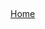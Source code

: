 <html>
  <head>
    <meta charset="utf-8">
    <title>Search Results</title>     
  </head>
  <body>
    <section>
      <h1 id = "sourceName"></h1> 
      <p id = "accuracy"></p> 
      <p id = "bias"></p>
      <p id = "mediaType"></p>
      <a href = "https://silencetheecho.github.io/SilenceTheEcho/">Home</a>
    </section> 
    <script>
      if (localStorage.getItem("found") == "true")
      { 
          document.getElementById("sourceName").textContent = localStorage.getItem("sourceName"); 
          document.getElementById("accuracy").textContent = "Accuracy: " + localStorage.getItem("accuracy"); 
          document.getElementById("bias").textContent = "Bias: " + localStorage.getItem("bias"); 
          document.getElementById("mediaType").textContent = "Media Type: " + localStorage.getItem("mediaType");
      }
      else
      {
          document.getElementById("sourceName").textContent = localStorage.getItem("sourceName");
          document.getElementById("accuracy").textContent = "So sorry, we did not find a media source by that name.";
      }
    </script>
  </body>
</html>

